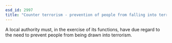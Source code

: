 ```yaml
---
esd_id: 2997
title: "Counter terrorism - prevention of people from falling into terrorism"
---
```


A local authority must, in the exercise of its functions, have due regard to the need to prevent people from being drawn into terrorism.

